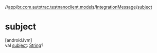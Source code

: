 //[app](../../../index.md)/[br.com.autotrac.testnanoclient.models](../index.md)/[IntegrationMessage](index.md)/[subject](subject.md)

# subject

[androidJvm]\
val [subject](subject.md): [String](https://kotlinlang.org/api/latest/jvm/stdlib/kotlin/-string/index.html)?
